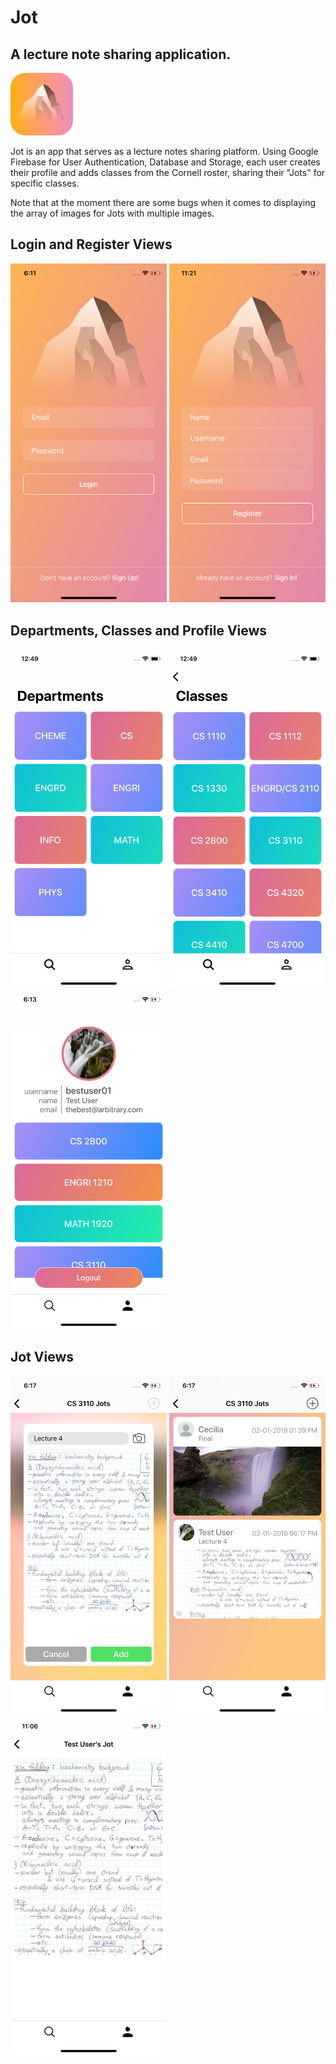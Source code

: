 # Jot
## A lecture note sharing application.

<img src= "https://github.com/mathewscullin/Jot/blob/master/Icon and Screenshots/icon.png" width = "100">


Jot is an app that serves as a lecture notes sharing platform. Using Google Firebase for User Authentication, Database and Storage, each user creates their profile and adds classes from the Cornell roster, sharing their "Jots" for specific classes.

Note that at the moment there are some bugs when it comes to displaying the array of images for Jots with multiple images.

## Login and Register Views
<img src= "https://github.com/mathewscullin/Jot/blob/master/Icon and Screenshots/login.png" width = "250"> <img src= "https://github.com/mathewscullin/Jot/blob/master/Icon and Screenshots/register.png" width = "250"> 
## Departments, Classes and Profile Views
<img src= "https://github.com/mathewscullin/Jot/blob/master/Icon and Screenshots/departments.png" width = "250"> <img src= "https://github.com/mathewscullin/Jot/blob/master/Icon and Screenshots/classes.png" width = "250"> <img src= "https://github.com/mathewscullin/Jot/blob/master/Icon and Screenshots/profile.png" width = "250"> 
## Jot Views
<img src= "https://github.com/mathewscullin/Jot/blob/master/Icon and Screenshots/add.png" width = "250"> <img src= "https://github.com/mathewscullin/Jot/blob/master/Icon and Screenshots/jot.png" width = "250"><img src= "https://github.com/mathewscullin/Jot/blob/master/Icon and Screenshots/jotView.png" width = "250">

